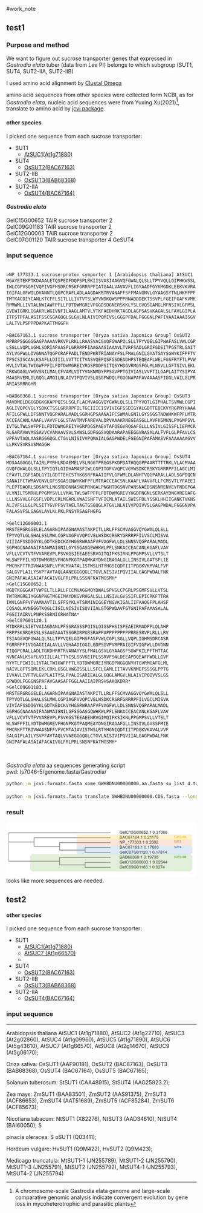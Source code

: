 #work_note 

## test1
### Purpose  and method 
We want to figure out sucrose transporter genes that expressed in _Gastrodia elata_ tuber (data from Lee PI) belongs to which subgroup (SUT1, SUT4, SUT2-IIA, SUT2-IIB)

I used amino acid alignment by [Clustal Omega](https://www.ebi.ac.uk/Tools/msa/clustalo/)

amino acid sequences from other species were collected form NCBI, as for  _Gastrodia elata_,  nucleic acid sequences were from Yuxing Xu(2021)[^2], translate to amino acid by [jcvi package](https://github.com/tanghaibao/jcvi).


#### other species
I picked one sequence from each sucrose transporter: 

- SUT1  
	- [AtSUC1(At1g71880)](https://www.ncbi.nlm.nih.gov/protein/15217601)	
- SUT4  
	- [OsSUT2(BAC67163)](https://www.ncbi.nlm.nih.gov/protein/BAC67163)
- SUT2-IIB  
	- [OsSUT3(BAB68368)](https://www.ncbi.nlm.nih.gov/protein/BAB68368.1?report=fasta)
- SUT2-IIA  
	- [OsSUT4(BAC67164)](https://www.ncbi.nlm.nih.gov/protein/BAC67164.1?report=fasta)

#### _Gastrodia elata_
GelC15G00652    TAIR    sucrose transporter 2  
GelC09G01183    TAIR    sucrose transporter 2  
GelC12G00003    TAIR    sucrose transporter 2  
GelC07G01120    TAIR    sucrose transporter 4 GeSUT4

### input sequence
```

>NP_177333.1 sucrose-proton symporter 1 [Arabidopsis thaliana] AtSUC1
MGAYETEKPTKDAAALETQSPEDFDQPSPLRKIISVASIAAGVQFGWALQLSLLTPYVQLLGIPHKWSSL
IWLCGPVSGMIVQPIVGFHSDRCRSKFGRRRPFIATGAALVAVAVFLIGYAADFGYKMGDKLEEKVKVRA
IGIFALGFWILDVANNTLQGPCRAFLADLAAGDAKRTRVANAFFSFFMAVGNVLGYAAGSYTNLHKMFPF
TMTKACDIYCANLKTCFFLSITLLLIVTVTSLWYVNDKQWSPPPRNADDDEKTSSVPLFGEIFGAFKVMK
RPMWMLLIVTALNWIAWFPFLLFDTDWMGREVFGGDSDGNERSKKLYSLGVQSGAMGLMFNSIVLGFMSL
GVEWIGRKLGGAKRLWGIVNFILAAGLAMTVLVTKFAEDHRKTAGDLAGPSASVKAGALSLFAVLGIPLA
ITFSTPFALASIFSSCSGAGQGLSLGVLNLAIVIPQMIVSLGGGPFDALFGGGNLPAFIVAAIAAAISGV
LALTVLPSPPPDAPKATTMGGFH

>BAC67163.1 sucrose transporter [Oryza sativa Japonica Group] OsSUT2
MPRRPSGGGGGAGPAAAAVRKVPLRKLLRAASVACGVQFGWAPQLSLLTPYVQELGIPHAFASLVWLCGP
LSGLLVQPLVGHLSDRIAPAASPLGRRRPFIAAGAASIAAAVLTVRFSADLGRIFGDSITPGSTRLGAIT
AYLVGFWLLDVGNNATQGPCRAFPADLTENDPKRTRIANAYFSLFMALGNILGYATGAYSGWYKIFPFTV
TPSCSISCANLKSAFLLDIIILVVTTCITVASVQEPQSFGSDEADHPSTEQEAFLWELFGSFRYFTLPVW
MVLIVTALTWIGWFPFILFDTDWMGREIYRGSPDDPSITQSYHDGVRMGSFGLMLNSVLLGFTSIVLEKL
CRKWGAGLVWGVSNILMALCFVAMLVITYVAKNMDYPPSGVPPTGIVIASLVVFTILGAPLAITYSIPYA
MAASRVENLGLGQGLAMGILNLAIVIPQVIVSLGSGPWDQLFGGGNAPAFAVAAAASFIGGLVAILGLPR
ARIASRRRGHR

>BAB68368.1 sucrose transporter [Oryza sativa Japonica Group] OsSUT3
MAVDMELDGGGDGKGKAPPQISLSGLFLACMVAGGVQYGWALQLSLLTPYVQTLGIPHALTSVMWLCGPI
AGLIVQPCVGLYSDKCTSSLGRRRPFILTGCIIICISVIVIGFSSDIGYALGDTTEDCKVYRGPRYHAAA
AFILGFWLLDFSNNTVQGPARALMADLSGRHGPSAANAIFCSWMALGNILGYSSGSTNDWHKWFPFLMTR
ACCEACANLKAAFLVAVVFLGLSTAVTMVFAREVALDPVAAAKRNEGEASGLLAVFKGMKNLPVGMPSVL
IVTGLTWLSWFPFILFDTDWMGREIYHGRPDGSPAEVTAFQEGVRQGAFGLLLNSIVLGISSFLIEPMCR
RLGARAVWVMSSAVVCVAMAAVSVLSAWSLGDFGGSVQDAARAPAEEGGVRASALALFVFLGLPFAVLCS
VPFAVTAQLAASRGGGQGLCTGVLNISIVVPQMAIALGAGPWDELFGEGNIPAFAMASVFAAAAAAAGVV
LLPKVSVRSVSMAGGH

>BAC67164.1 sucrose transporter [Oryza sativa Japonica Group] OsSUT4
MDSAAGGGGLTAIRLPYRHLRDAEMELVSLNGGTPRGGSPKDPDATHQQGPPAARTTTTRKLVLACMVAA
GVQFGWALQLSLLTPYIQTLGIDHAMASFIWLCGPITGFVVQPCVGVWSDKCRSKYGRRRPFILAGCLMI
CFAVTLIGFSADLGYILGDTTEHCSTYKGSRFRAAIIFVLGFWMLDLANHTVQGPARALLADLSGPDQCN
SANAIFCTWMAVGNVLGFSSGASGNWHKWFPFLMTRACCEACSNLKAAFLVAVVFLLFCMSVTLYFAEEI
PLEPTDAQRLSDSAPLLNGSRDDNNASNEPRNGALPNGHTDGSNVPANSNAEDSNSNRENVEVFNDGPGA
VLVNILTSMRHLPPGMYSVLLVMALTWLSWFPFFLFDTDWMGREVYHGDPNGNLSERKAYDNGVREGAFG
LLLNSVVLGFGSFLVDPLCRLMGARLVWAISNFTVFICMLATAILSWISFDLYSSKLHHIIGANKTVKNS
ALIVFSLLGLPLSITYGVPFSVTAELTAGTGSGQGLATGVLNLAIVVPQIVVSLGAGPWDALFGGGNVPA
FALASVFSLGAGVLAVLKLPKLPNSYRSAGFHGFG

>GelC12G00003.1
MRSTERGRGGELELAGARNIPAAGNAMASTAKPITLLRLFFSCMVAGGVQYGWALQLSLL
TPYVQTLGLSHALSSLMWLCGPVAGFVVQPCVGLWSDKCRSRYGRRRPFILVGCLMISVA
VIIIAFSSDIGYKLGDTKEDCKAYHGSRWRAAFVFVAGFWLLDLSNNSVQGPARALMADL
SGPHGCNAANAIFAAWMAIGNILGYSSGASGEWHKWLPFLSNKACCEACANLKGAFLVAV
VFLLVCVTVTFVVAREVPLPSVKGSIEEAEESRVGITQIFKSIRNLPPGMPSVLLVTSLT
WLSWFPFILYDTDWMGREVFHGNPKGTPAQMKAYDNGIRAGALGLLINSIVLGATSFLIE
PMCRKFTTRIVWAASNFLVFVCMVATALISTWSLHTYHGSIQDTIITPDGKVKMVALFVF
SALGVPLAILYSVPFAVTAQLAANEGGGQGLCTGVLNISIVIPQVIIALGAGPWDALFNK
GNIPAFALASAIAFACAIVGLFRLPRLSSSNFKATMGSMH*
>GelC15G00652.1
MGDTKGGGAATVWPELTLLRLLFCCMVAGGMQYDWALSPHSLCPGRLPSGMFSVLLVTSL
TWTRWGREIYGGNPNGTMGEIMAYDKGVRHGALSLLLNSIVLGVSSIFLEPICRKFTTRA
IWVLGNFFVFVAMAAVTILSFFSYKLHTSRMINIGGEYNGVKIGALIIFAAQGFPLAHSF
CQSAQLAVNEGGTKQGLCIGILNISIVISQVIIALGTGPWDAVFGTGNIPAFAMASALAL
FGGIIAIRVLPNPKSSRNICRHATNA*
>GelC07G01120.1
MTDKRRLSIETVAIAGDANLPFSSRASSSPQISLQIGSPHSISPEAEIRMADPPLQLAHP
PRPPSKSRQRSSLSSAAEAAATSSGRDRPKRSRAPPAPPPPPPPPPRRESRVPLRLLLRV
TSIAGGVQFGWALQLSLLTPYVQELGIPHSFASFVWLCGPLSGLLVQPLIGHMSDRCASR
FGRRRPFIVGGAGIIALAVLLVGHAADIGGILGDPSGVPVRPRAIGIFVIGFWLLDVGNN
TIQGPCRALLADLTGKDHRRTRVANAYYSLFMALGSVLGYAAGSFSGWFKILPFTHTTAC
NVNCANLKSVFLVDIILLALTTYISLSSVKEIPLSSRVFSNLDEEAPDQEAFFWDLLGVF
RYVTLPIWIILIVTALTWIGWFPFTLYDTDWMGREIYRGDPNGGQNYHTGVRMGAFGLML
NAIVLGFTSIMLEKLCRKLGSGLVWGISSLLLSFCLGAMLIITAVVKNMEFSSSGLPPTG
IVVAVLIVFTVLGVPLAITYSLPYALISARIEALGLGQGLAMGVLNLAIVIPQIVVSLGS
GPWDQLFGGGNSPAFAVGAASAFFGGLAAIIAIPRSHSAKQKDRR*
>GelC09G01183.1
MRSTERGRGGELELAGARNIPAAGNAIASTAKPITLLRLFFSCMVAGGVQYGWALQLSLL
TPYVQTLGLSHALSSLMWLCGPIAGFVVQPCVGLWSDKCRSRFGRRRPFILVGCLMISVA
VIVIAFSSDIGYKLGDTKEDCKVYHGSRWRAAFVFVAGFWLLDLSNNSVQGPARALMADL
SGPHGCNAANAIFAAWMAIGNILGFSSGASGQWHKWLPFLSNKACCEACANLKGAFLVAV
VFLLVCVTVTFVVAREVPLPSVKGSTEEAEENRVGIMQIFKSIKNLPPGMPSVLLVTSLT
WLSWFPFILYDTDWMGREVFHGNPKGTPAQMEAYDNGIRAGAFGLLINSIVLGVSSFMIE
PMCRKFTTRIVWAASNFFVFVCMTAIAVISTWSLRTYHGNIQDTIITPDGKVKAVALVVF
SALGIPLAILYSVPFAVTAQLVVNEGGGQGLCTGVLNISIVIPQVIIALGAGPWDALFNK
GNIPAFALASAIAFACAIVGLFRLPRLSNSNFKATMGSMH*



```

_Gastrodia elata_ aa sequences generating script  
pwd: ls7046-5/genome.fasta/Gastrodia/
```bash
python -m jcvi.formats.fasta some GWHBDNU00000000.aa.fasta su_list_4.txt sucrose_aa_4.txt

python -m jcvi.formats.fasta translate GWHBDNU00000000.CDS.fasta --longest --unique --outfile=GWHBDNU00000000.aa.fasta
```

### result
![](../attachment/Pasted%20image%2020220715152443.png)  
looks like more sequences are needed.




## test2

#### other species
I picked one sequence from each sucrose transporter: 

- SUT1  
	- [AtSUC1(At1g71880)](https://www.ncbi.nlm.nih.gov/protein/15217601)	
	- [AtSUC7 (At1g66570)](https://www.ncbi.nlm.nih.gov/protein/ABJ17121.1?report=fasta)
	- 
- SUT4  
	- [OsSUT2(BAC67163)](https://www.ncbi.nlm.nih.gov/protein/BAC67163)
- SUT2-IIB  
	- [OsSUT3(BAB68368)](https://www.ncbi.nlm.nih.gov/protein/BAB68368.1?report=fasta)
- SUT2-IIA  
	- [OsSUT4(BAC67164)](https://www.ncbi.nlm.nih.gov/protein/BAC67164.1?report=fasta)

### input sequence





---
Arabidopsis thaliana
AtSUC1 (At1g71880), 
AtSUC2 (At1g22710), 
AtSUC3 (At2g02860), 
AtSUC4 (At1g09960), 
AtSUC5 (At1g71890), 
AtSUC6 (At5g43610), 
AtSUC7 (At1g66570), 
AtSUC8 (At2g14670), 
AtSUC9 (At5g06170); 

Oriza sativa: 
OsSUT1 (AAF90181), 
OsSUT2 (BAC67163), 
OsSUT3 (BAB68368), 
OsSUT4 (BAC67164), 
OsSUT5 (BAC67165); 

Solanum tuberosum: 
StSUT1 (CAA48915), 
StSUT4 (AAG25923.2); 

Zea mays: 
ZmSUT1 (BAA83501), 
ZmSUT2 (AAS91375), 
ZmSUT3 (ACF86653), 
ZmSUT4 (AAT51689), 
ZmSUT5 (ACF85284), 
ZmSUT6 (ACF85673); 

Nicotiana tabacum: 
NtSUT1 (X82276), 
NtSUT3 (AAD34610), 
NtSUT4 (BAI60050); S

pinacia oleracea: S
oSUT1 (Q03411); 

Hordeum vulgare: 
HvSUT1 (Q9M422), 
HvSUT2 (Q9M423); 

Medicago truncatula: 
MtSUT1-1 (JN255789), 
MtSUT1-2 (JN255790), 
MtSUT1-3 (JN255791), 
MtSUT2 (JN255792), 
MtSUT4-1 (JN255793), 
MtSUT4-2 (JN255794)



[^2]:A chromosome-scale Gastrodia elata genome and large-scale comparative genomic analysis indicate convergent evolution by gene loss in mycoheterotrophic and parasitic plants
